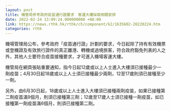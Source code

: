 ```yaml
---
layout: post
title: 機管局參考政府疫苗通行證要求　客運大樓採取相關安排
date: 2022-02-24 13:09:24.000000000 +08:00
link: https://news.rthk.hk/rthk/ch/component/k2/1635602-20220224.htm
categories: rthk
---
```


機場管理局公布，參考政府「疫苗通行證」計劃的要求，今日起除了持有有效機票或登機證及有效旅行證件的真正離港、轉機或過境旅客，符合政府豁免列表的人之外，其他人士要符合疫苗接種要求，才可進入機場客運大樓。

機管局在網頁張貼重要通知，指今日起12歲或以上人士進入大樓須已接種最少一劑疫苗；4月30日起18歲或以上人士須已接種最少兩劑，12至17歲則須已接種至少一劑。

另外，由6月30日起，18歲或以上人士進入大樓須已接種兩劑疫苗，如果已接種第二劑疫苗滿9個月，則須已接種第三劑；12歲至17歲人士須已接種一劑疫苗，如已接種第一劑疫苗滿6個月，則須已接種第二劑。
